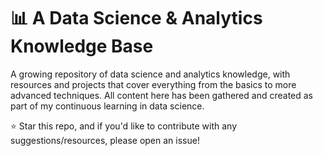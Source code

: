 # 📊 A Data Science & Analytics Knowledge Base

A growing repository of data science and analytics knowledge, with resources and projects that cover everything from the basics to more advanced techniques. All content here has been gathered and created as part of my continuous learning in data science.

⭐️ Star this repo, and if you'd like to contribute with any suggestions/resources, please open an issue!


